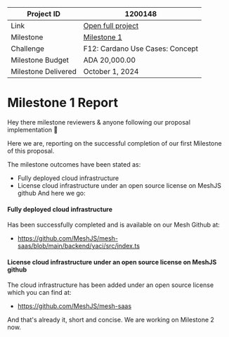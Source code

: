 |Project ID|1200148|
|-----------|-------------|
|Link|[Open full project](https://projectcatalyst.io/funds/12/f12-cardano-use-cases-concept/mesh-software-as-a-service)|
|Milestone|[Milestone 1](https://milestones.projectcatalyst.io/projects/1200148/milestones/1)
|Challenge|F12: Cardano Use Cases: Concept|
|Milestone Budget|ADA 20,000.00|
|Milestone Delivered|October 1, 2024|

# Milestone 1 Report

	
Hey there milestone reviewers & anyone following our proposal implementation 🙂

Here we are, reporting on the successful completion of our first Milestone of this proposal.

The milestone outcomes have been stated as:

- Fully deployed cloud infrastructure
- License cloud infrastructure under an open source license on MeshJS github
And here we go:

#### Fully deployed cloud infrastructure
Has been successfully completed and is available on our Mesh Github at:  
- https://github.com/MeshJS/mesh-saas/blob/main/backend/yaci/src/index.ts
#### License cloud infrastructure under an open source license on MeshJS github
The cloud infrastructure has been added under an open source license which you can find at:
- https://github.com/MeshJS/mesh-saas
  
And that's already it, short and concise.
We are working on Milestone 2 now.
